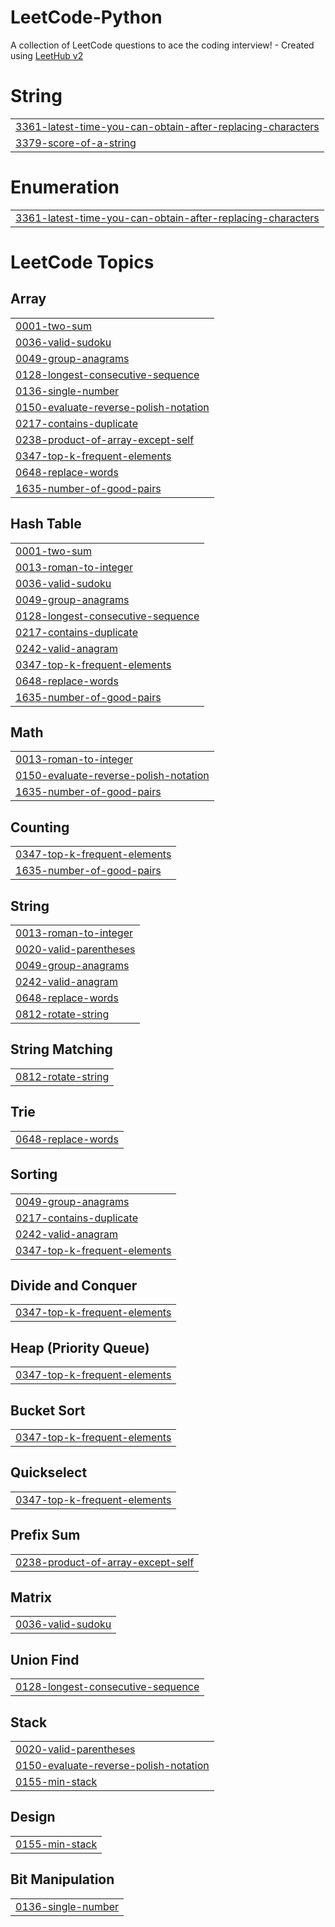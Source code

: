 # LeetCode-Python
A collection of LeetCode questions to ace the coding interview! - Created using [LeetHub v2](https://github.com/arunbhardwaj/LeetHub-2.0)


# String
|  |
| ------- |
| [3361-latest-time-you-can-obtain-after-replacing-characters](https://github.com/virushere/LeetCode-Python/tree/master/3361-latest-time-you-can-obtain-after-replacing-characters) |
| [3379-score-of-a-string](https://github.com/virushere/LeetCode-Python/tree/master/3379-score-of-a-string) |
# Enumeration
|  |
| ------- |
| [3361-latest-time-you-can-obtain-after-replacing-characters](https://github.com/virushere/LeetCode-Python/tree/master/3361-latest-time-you-can-obtain-after-replacing-characters) |
<!---LeetCode Topics Start-->
# LeetCode Topics
## Array
|  |
| ------- |
| [0001-two-sum](https://github.com/virushere/LeetCode-Python/tree/master/0001-two-sum) |
| [0036-valid-sudoku](https://github.com/virushere/LeetCode-Python/tree/master/0036-valid-sudoku) |
| [0049-group-anagrams](https://github.com/virushere/LeetCode-Python/tree/master/0049-group-anagrams) |
| [0128-longest-consecutive-sequence](https://github.com/virushere/LeetCode-Python/tree/master/0128-longest-consecutive-sequence) |
| [0136-single-number](https://github.com/virushere/LeetCode-Python/tree/master/0136-single-number) |
| [0150-evaluate-reverse-polish-notation](https://github.com/virushere/LeetCode-Python/tree/master/0150-evaluate-reverse-polish-notation) |
| [0217-contains-duplicate](https://github.com/virushere/LeetCode-Python/tree/master/0217-contains-duplicate) |
| [0238-product-of-array-except-self](https://github.com/virushere/LeetCode-Python/tree/master/0238-product-of-array-except-self) |
| [0347-top-k-frequent-elements](https://github.com/virushere/LeetCode-Python/tree/master/0347-top-k-frequent-elements) |
| [0648-replace-words](https://github.com/virushere/LeetCode-Python/tree/master/0648-replace-words) |
| [1635-number-of-good-pairs](https://github.com/virushere/LeetCode-Python/tree/master/1635-number-of-good-pairs) |
## Hash Table
|  |
| ------- |
| [0001-two-sum](https://github.com/virushere/LeetCode-Python/tree/master/0001-two-sum) |
| [0013-roman-to-integer](https://github.com/virushere/LeetCode-Python/tree/master/0013-roman-to-integer) |
| [0036-valid-sudoku](https://github.com/virushere/LeetCode-Python/tree/master/0036-valid-sudoku) |
| [0049-group-anagrams](https://github.com/virushere/LeetCode-Python/tree/master/0049-group-anagrams) |
| [0128-longest-consecutive-sequence](https://github.com/virushere/LeetCode-Python/tree/master/0128-longest-consecutive-sequence) |
| [0217-contains-duplicate](https://github.com/virushere/LeetCode-Python/tree/master/0217-contains-duplicate) |
| [0242-valid-anagram](https://github.com/virushere/LeetCode-Python/tree/master/0242-valid-anagram) |
| [0347-top-k-frequent-elements](https://github.com/virushere/LeetCode-Python/tree/master/0347-top-k-frequent-elements) |
| [0648-replace-words](https://github.com/virushere/LeetCode-Python/tree/master/0648-replace-words) |
| [1635-number-of-good-pairs](https://github.com/virushere/LeetCode-Python/tree/master/1635-number-of-good-pairs) |
## Math
|  |
| ------- |
| [0013-roman-to-integer](https://github.com/virushere/LeetCode-Python/tree/master/0013-roman-to-integer) |
| [0150-evaluate-reverse-polish-notation](https://github.com/virushere/LeetCode-Python/tree/master/0150-evaluate-reverse-polish-notation) |
| [1635-number-of-good-pairs](https://github.com/virushere/LeetCode-Python/tree/master/1635-number-of-good-pairs) |
## Counting
|  |
| ------- |
| [0347-top-k-frequent-elements](https://github.com/virushere/LeetCode-Python/tree/master/0347-top-k-frequent-elements) |
| [1635-number-of-good-pairs](https://github.com/virushere/LeetCode-Python/tree/master/1635-number-of-good-pairs) |
## String
|  |
| ------- |
| [0013-roman-to-integer](https://github.com/virushere/LeetCode-Python/tree/master/0013-roman-to-integer) |
| [0020-valid-parentheses](https://github.com/virushere/LeetCode-Python/tree/master/0020-valid-parentheses) |
| [0049-group-anagrams](https://github.com/virushere/LeetCode-Python/tree/master/0049-group-anagrams) |
| [0242-valid-anagram](https://github.com/virushere/LeetCode-Python/tree/master/0242-valid-anagram) |
| [0648-replace-words](https://github.com/virushere/LeetCode-Python/tree/master/0648-replace-words) |
| [0812-rotate-string](https://github.com/virushere/LeetCode-Python/tree/master/0812-rotate-string) |
## String Matching
|  |
| ------- |
| [0812-rotate-string](https://github.com/virushere/LeetCode-Python/tree/master/0812-rotate-string) |
## Trie
|  |
| ------- |
| [0648-replace-words](https://github.com/virushere/LeetCode-Python/tree/master/0648-replace-words) |
## Sorting
|  |
| ------- |
| [0049-group-anagrams](https://github.com/virushere/LeetCode-Python/tree/master/0049-group-anagrams) |
| [0217-contains-duplicate](https://github.com/virushere/LeetCode-Python/tree/master/0217-contains-duplicate) |
| [0242-valid-anagram](https://github.com/virushere/LeetCode-Python/tree/master/0242-valid-anagram) |
| [0347-top-k-frequent-elements](https://github.com/virushere/LeetCode-Python/tree/master/0347-top-k-frequent-elements) |
## Divide and Conquer
|  |
| ------- |
| [0347-top-k-frequent-elements](https://github.com/virushere/LeetCode-Python/tree/master/0347-top-k-frequent-elements) |
## Heap (Priority Queue)
|  |
| ------- |
| [0347-top-k-frequent-elements](https://github.com/virushere/LeetCode-Python/tree/master/0347-top-k-frequent-elements) |
## Bucket Sort
|  |
| ------- |
| [0347-top-k-frequent-elements](https://github.com/virushere/LeetCode-Python/tree/master/0347-top-k-frequent-elements) |
## Quickselect
|  |
| ------- |
| [0347-top-k-frequent-elements](https://github.com/virushere/LeetCode-Python/tree/master/0347-top-k-frequent-elements) |
## Prefix Sum
|  |
| ------- |
| [0238-product-of-array-except-self](https://github.com/virushere/LeetCode-Python/tree/master/0238-product-of-array-except-self) |
## Matrix
|  |
| ------- |
| [0036-valid-sudoku](https://github.com/virushere/LeetCode-Python/tree/master/0036-valid-sudoku) |
## Union Find
|  |
| ------- |
| [0128-longest-consecutive-sequence](https://github.com/virushere/LeetCode-Python/tree/master/0128-longest-consecutive-sequence) |
## Stack
|  |
| ------- |
| [0020-valid-parentheses](https://github.com/virushere/LeetCode-Python/tree/master/0020-valid-parentheses) |
| [0150-evaluate-reverse-polish-notation](https://github.com/virushere/LeetCode-Python/tree/master/0150-evaluate-reverse-polish-notation) |
| [0155-min-stack](https://github.com/virushere/LeetCode-Python/tree/master/0155-min-stack) |
## Design
|  |
| ------- |
| [0155-min-stack](https://github.com/virushere/LeetCode-Python/tree/master/0155-min-stack) |
## Bit Manipulation
|  |
| ------- |
| [0136-single-number](https://github.com/virushere/LeetCode-Python/tree/master/0136-single-number) |
<!---LeetCode Topics End-->
